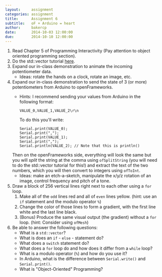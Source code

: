 ```yaml
---
layout:     assignment
categories: assignment
title:      Assignment 6
subtitle:   oF + Arduino = heart
author:     bakercp
date:       2014-10-03 12:00:00
due:        2014-10-10 12:00:00
---
```


1. Read Chapter 5 of Programming Interactivity (Pay attention to object oriented programming section).
1. Do the std::vector tutorial [here](http://www.openframeworks.cc/tutorials/c++%20concepts/001_stl_vectors_basic.html).
1. Expand our in-class demonstration to animate the incoming potentiometer data.
	- Ideas: rotate the hands on a clock, rotate an image, etc.
1. Expand our in-class demonstration to send the state of 3 (or more) potentiometers from Arduino to openFrameworks.
	- Hints:  I recommend sending your values from Arduino in the following format:

	 	```
		VALUE_0,VALUE_1,VALUE_2\r\n
		```
		To do this you'll write:

		```
		Serial.print(VALUE_0);  
		Serial.print(",");
		Serial.print(VALUE_1);  
		Serial.print(",");
		Serial.println(VALUE_2); // Note that this is println()
		```
	Then on the openFrameworks side, everything will look the same but you will _split_ the string at the comma using `ofSplitString` (you will need to do the std::vector tutorial for this!) and extract the text of the two numbers, which you will then convert to integers using `ofToInt`.
	- Ideas: make an etch-a-sketch, manipulate the x/y/z rotation of an image, control frequency and pitch of a tone.
1. Draw a block of 256 vertical lines right next to each other using a `for` loop.
	1. Make all of the `odd` lines red and all of `even` lines yellow. (hint: use an `if` statement and the modulo operator `%`)
	1. Change the color of those lines to form a gradient, with the first line white and the last line black.
	1. (Bonus) Produce the same visual output (the gradient) without a `for` loop. (hint: Consider using `ofMesh`)
1. Be able to answer the following questions:
	- What is a `std::vector`?
	- What is does an `if` - `else` - statement do?
	- What does a `switch` statement do?
	- What does a `for` loop do and how does it differ from a `while` loop?
	- What is a modulo operator (`%`) and how do you use it?
	- In Arduino, what is the difference between `Serial.write()` and `Serial.print()`.
	- What is "Object-Oriented" Programming?
